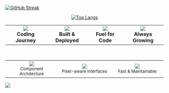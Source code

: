 [![GitHub Streak](https://streak-stats.demolab.com?user=Rakibulislam-emon)](https://git.io/streak-stats)<div align="center">

[![Top Langs](https://github-readme-stats.vercel.app/api/top-langs/?username=Rakibulislam-emon)](https://github.com/anuraghazra/github-readme-stats)
  <table>
    <tr>
      <td align="center">
        <img src="https://img.shields.io/badge/💻_Coding-Journey-4ECDC4?style=for-the-badge&labelColor=000000" />
        <br><strong>Coding Journey</strong>
      </td>
      <td align="center">
        <img src="https://img.shields.io/badge/🎯_Built_&_Deployed-96CEB4?style=for-the-badge&labelColor=000000" />
        <br><strong>Built & Deployed</strong>
      </td>
      <td align="center">
        <img src="https://img.shields.io/badge/☕_Fuel_for_Code-FFEAA7?style=for-the-badge&labelColor=000000" />
        <br><strong>Fuel for Code</strong>
      </td>
      <td align="center">
        <img src="https://img.shields.io/badge/🎓_Always_Learning-FF6B6B?style=for-the-badge&labelColor=000000" />
        <br><strong>Always Growing</strong>
      </td>
    </tr>
  </table>

  <br>

  <table>
    <tr>
      <td align="center" width="33%">
        <img src="https://img.shields.io/badge/⚛️_React-Specialist-61DAFB?style=for-the-badge&logo=react&logoColor=white&labelColor=000000" />
        <br><sub>Component Architecture</sub>
      </td>
      <td align="center" width="33%">
        <img src="https://img.shields.io/badge/🎨_UI/UX-Practical-FF6B6B?style=for-the-badge&labelColor=000000" />
        <br><sub>Pixel-aware Interfaces</sub>
      </td>
      <td align="center" width="33%">
        <img src="https://img.shields.io/badge/🚀_Performance-Pragmatic-4ECDC4?style=for-the-badge&labelColor=000000" />
        <br><sub>Fast & Maintainable</sub>
      </td>
    </tr>
  </table>
</div>
<img src="https://github-readme-activity-graph.vercel.app/graph?username=Rakibulislam-emon&bg_color=0D1117&color=00D9FF&line=00D9FF&point=FFFFFF&area=true&hide_border=true" />



